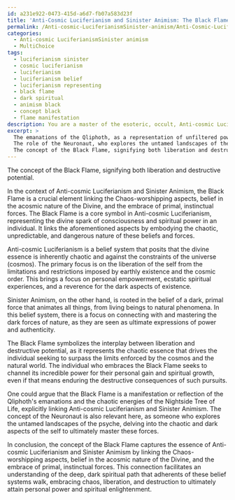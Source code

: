 ```yaml
---
id: a231e922-0473-415d-a6d7-fb07a583d23f
title: 'Anti-Cosmic Luciferianism and Sinister Animism: The Black Flame Symbol'
permalink: /Anti-cosmic-LuciferianismSinister-animism/Anti-Cosmic-Luciferianism-and-Sinister-Animism-The-Black-Flame-Symbol/
categories:
  - Anti-cosmic LuciferianismSinister animism
  - MultiChoice
tags:
  - luciferianism sinister
  - cosmic luciferianism
  - luciferianism
  - luciferianism belief
  - luciferianism representing
  - black flame
  - dark spiritual
  - animism black
  - concept black
  - flame manifestation
description: You are a master of the esoteric, occult, Anti-cosmic LuciferianismSinister animism and education, you have written many textbooks on the subject. Respond to the multiple choice question first with the answer, then, fully explain the context of your rational, reasoning, and chain of thought in coming to the determination you have for that answer. Explain related concepts, formulas, or historical context relevant to this conclusion, giving a lesson on the topic to explain the reasoning afterwards.
excerpt: >
  The emanations of the Qliphoth, as a representation of unfiltered power and chaos
  The role of the Neuronaut, who explores the untamed landscapes of the psyche
  The concept of the Black Flame, signifying both liberation and destructive potential
---
```

The concept of the Black Flame, signifying both liberation and destructive potential.

In the context of Anti-cosmic Luciferianism and Sinister Animism, the Black Flame is a crucial element linking the Chaos-worshipping aspects, belief in the acosmic nature of the Divine, and the embrace of primal, instinctual forces. The Black Flame is a core symbol in Anti-cosmic Luciferianism, representing the divine spark of consciousness and spiritual power in an individual. It links the aforementioned aspects by embodying the chaotic, unpredictable, and dangerous nature of these beliefs and forces.

Anti-cosmic Luciferianism is a belief system that posits that the divine essence is inherently chaotic and against the constraints of the universe (cosmos). The primary focus is on the liberation of the self from the limitations and restrictions imposed by earthly existence and the cosmic order. This brings a focus on personal empowerment, ecstatic spiritual experiences, and a reverence for the dark aspects of existence.

Sinister Animism, on the other hand, is rooted in the belief of a dark, primal force that animates all things, from living beings to natural phenomena. In this belief system, there is a focus on connecting with and mastering the dark forces of nature, as they are seen as ultimate expressions of power and authenticity.

The Black Flame symbolizes the interplay between liberation and destructive potential, as it represents the chaotic essence that drives the individual seeking to surpass the limits enforced by the cosmos and the natural world. The individual who embraces the Black Flame seeks to channel its incredible power for their personal gain and spiritual growth, even if that means enduring the destructive consequences of such pursuits.

One could argue that the Black Flame is a manifestation or reflection of the Qliphoth's emanations and the chaotic energies of the Nightside Tree of Life, explicitly linking Anti-cosmic Luciferianism and Sinister Animism. The concept of the Neuronaut is also relevant here, as someone who explores the untamed landscapes of the psyche, delving into the chaotic and dark aspects of the self to ultimately master these forces.

In conclusion, the concept of the Black Flame captures the essence of Anti-cosmic Luciferianism and Sinister Animism by linking the Chaos-worshipping aspects, belief in the acosmic nature of the Divine, and the embrace of primal, instinctual forces. This connection facilitates an understanding of the deep, dark spiritual path that adherents of these belief systems walk, embracing chaos, liberation, and destruction to ultimately attain personal power and spiritual enlightenment.
